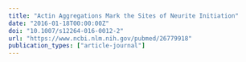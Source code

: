 ```yaml
---
title: "Actin Aggregations Mark the Sites of Neurite Initiation"
date: "2016-01-18T00:00:00Z"
doi: "10.1007/s12264-016-0012-2"
url: "https://www.ncbi.nlm.nih.gov/pubmed/26779918"
publication_types: ["article-journal"]
---
```


